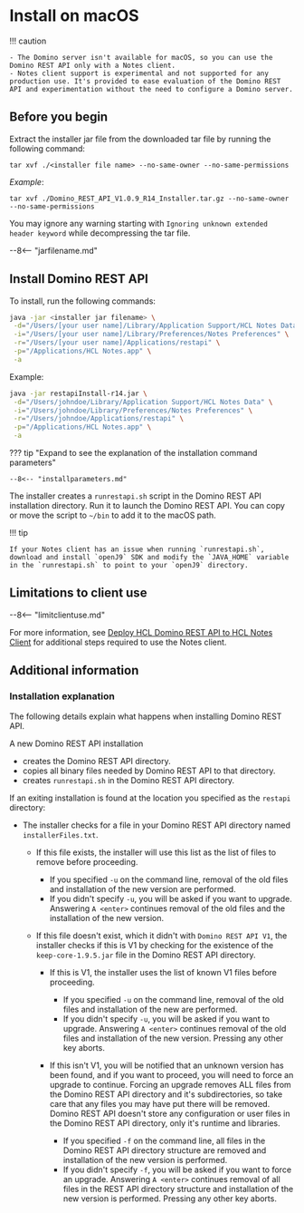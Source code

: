 <!--# Mac-->
# Install on macOS

<!-- prettier-ignore -->
!!! caution

    - The Domino server isn't available for macOS, so you can use the Domino REST API only with a Notes client.
    - Notes client support is experimental and not supported for any production use. It's provided to ease evaluation of the Domino REST API and experimentation without the need to configure a Domino server.

## Before you begin

Extract the installer jar file from the downloaded tar file by running the following command:

`tar xvf ./<installer file name> --no-same-owner --no-same-permissions`

*Example*:

`tar xvf ./Domino_REST_API_V1.0.9_R14_Installer.tar.gz --no-same-owner --no-same-permissions`

You may ignore any warning starting with `Ignoring unknown extended header keyword` while decompressing the tar file.

--8<-- "jarfilename.md"

## Install Domino REST API

To install, run the following commands:

```bash
java -jar <installer jar filename> \
 -d="/Users/[your user name]/Library/Application Support/HCL Notes Data" \
 -i="/Users/[your user name]/Library/Preferences/Notes Preferences" \
 -r="/Users/[your user name]/Applications/restapi" \
 -p="/Applications/HCL Notes.app" \
 -a
```

Example:

```bash
java -jar restapiInstall-r14.jar \
 -d="/Users/johndoe/Library/Application Support/HCL Notes Data" \
 -i="/Users/johndoe/Library/Preferences/Notes Preferences" \
 -r="/Users/johndoe/Applications/restapi" \
 -p="/Applications/HCL Notes.app" \
 -a
```

??? tip "Expand to see the explanation of the installation command parameters"

    --8<-- "installparameters.md"

The installer creates a `runrestapi.sh` script in the Domino REST API installation directory. Run it to launch the Domino REST API. You can copy or move the script to `~/bin` to add it to the macOS path.

!!! tip

    If your Notes client has an issue when running `runrestapi.sh`, download and install `openJ9` SDK and modify the `JAVA_HOME` variable in the `runrestapi.sh` to point to your `openJ9` directory.

<!--
## Verify the installation

On a new Domino REST API installation, the following actions are performed:

- Create the Domino REST API directory.
- Copy all binary files needed by Domino REST API to that directory.
- Create `runrestapi.sh` in the Domino REST API directory.

If an exiting installation is found at the location you specified as the restapi directory, the following additional actions are performed:

- The installer checks for a file in your Domino REST API directory named `installerFiles.txt`.

  - If this file exists, the installer will use this list as the of files to remove before proceeding.

    - If you specified `-u` on the command line, removal of the old files and installation of the new are performed.
    - If you didn't specify `-u`, you will be asked if you want to upgrade. Answering `A <enter>` continues removal of the old files and installation of the new is performed.

  - If this file doesn't exist (which it didn't with `Domino REST API V1`), the installer checks to see if this is V1 by checking for the existence of the `keep-core-1.9.5.jar` file in the Domino REST API directory.

    - If this is V1, the installer uses the list of known V1 files before proceeding.

        - If you specified `-u` on the command line, removal of the old files and installation of the new are performed.
        - If you didn't specify `-u`, you will be asked if you want to upgrade. Answering `A <enter>` continues removal of the old files and installation of the new is performed. Pressing any other key aborts.

    - If this isn't V1, you will be notified that an unknown version has been found and if you want to proceed you will need to force an upgrade to continue. Forcing an upgrade removes ALL files from the Domino REST API directory and it's subdirectories, so take care that any files you may have put there will be removed. Domino REST API doesn't store any configuration or user files in the Domino REST API directory, only it's runtime and libraries.

        - If you specified `-f` on the command line, all files in the Domino REST API directory structure are removed and installation of the new version is performed.
        - If you didn't specify `-f`, you will be asked if you want to force an upgrade, answering `A <enter>` continues, all files in the REST API directory structure are remove and installation of the new is performed. Pressing any other key aborts.

!!! tip

    If your Notes client has an issue when running `runrestapi.sh`, download and install `openJ9` SDK and modify the `JAVA_HOME` variable in the `runrestapi.sh` to point to your `openJ9` directory.
-->
## Limitations to client use

--8<-- "limitclientuse.md"

For more information, see [Deploy HCL Domino REST API to HCL Notes Client](../../../howto/install/notesclient.md) for additional steps required to use the Notes client.

## Additional information

### Installation explanation

The following details explain what happens when installing Domino REST API.

A new Domino REST API installation

- creates the Domino REST API directory.
- copies all binary files needed by Domino REST API to that directory.
- creates `runrestapi.sh` in the Domino REST API directory.

If an exiting installation is found at the location you specified as the `restapi` directory:

- The installer checks for a file in your Domino REST API directory named `installerFiles.txt`.

  - If this file exists, the installer will use this list as the list of files to remove before proceeding.

    - If you specified `-u` on the command line, removal of the old files and installation of the new version are performed.
    - If you didn't specify `-u`, you will be asked if you want to upgrade. Answering `A <enter>` continues removal of the old files and the installation of the new version.

  - If this file doesn't exist, which it didn't with `Domino REST API V1`, the installer checks if this is V1 by checking for the existence of the `keep-core-1.9.5.jar` file in the Domino REST API directory.

    - If this is V1, the installer uses the list of known V1 files before proceeding.

        - If you specified `-u` on the command line, removal of the old files and installation of the new are performed.
        - If you didn't specify `-u`, you will be asked if you want to upgrade. Answering `A <enter>` continues removal of the old files and installation of the new version. Pressing any other key aborts.

    - If this isn't V1, you will be notified that an unknown version has been found, and if you want to proceed, you will need to force an upgrade to continue. Forcing an upgrade removes ALL files from the Domino REST API directory and it's subdirectories, so take care that any files you may have put there will be removed. Domino REST API doesn't store any configuration or user files in the Domino REST API directory, only it's runtime and libraries.

        - If you specified `-f` on the command line, all files in the Domino REST API directory structure are removed and installation of the new version is performed.
        - If you didn't specify `-f`, you will be asked if you want to force an upgrade. Answering `A <enter>` continues removal of all files in the REST API directory structure and installation of the new version is performed. Pressing any other key aborts.


<!--## Next step

Perform [post-installation tasks](../configuration/index.md).
-->

<!--
# Install on macOS

!!! caution
    - The Domino server isn't available for macOS, so you can use the Domino REST API only with a Notes client.
    - Notes client support is experimental and not supported for any production use. It's provided to ease evaluation of the Domino REST API and experimentation without the need to configure a Domino server.

To install, follow the example below:

 "jarfilename.md"

```bash
java -jar restapiInstall.jar \
 -d="/Users/[your user name]/Library/Application Support/HCL Notes Data" \
 -i="/Users/[your user name]/Library/Preferences/Notes Preferences" \
 -r="/Users/[your user name]/Applications/restapi" \
 -p="/Applications/HCL Notes.app" \
 -a
```

## All parameters

 "installparameters.md"

The installer creates a `runrestapi.sh` script in the Domino REST API installation directory. Run it to launch the Domino REST API. You can copy or move the script to `~/bin` to add it to the macOS path.

## Verify the installation

On a new Domino REST API installation, the following actions are performed:

- Create the Domino REST API directory.
- Copy all binary files needed by Domino REST API to that directory.
- Create `runrestapi.sh` in the Domino REST API directory.

If an exiting installation is found at the location you specified as the restapi directory, the following additional actions are performed:

- The installer checks for a file in your Domino REST API directory named `installerFiles.txt`.

  - If this file exists, the installer will use this list as the of files to remove before proceeding.

    - If you specified `-u` on the command line, removal of the old files and installation of the new are performed.
    - If you didn't specify `-u`, you will be asked if you want to upgrade. Answering `A <enter>` continues removal of the old files and installation of the new is performed.

  - If this file doesn't exist (which it didn't with `Domino REST API V1`), the installer checks to see if this is V1 by checking for the existence of the `keep-core-1.9.5.jar` file in the Domino REST API directory.

    - If this is V1, the installer uses the list of known V1 files before proceeding.

      - If you specified `-u` on the command line, removal of the old files and installation of the new are performed.
      - If you didn't specify `-u`, you will be asked if you want to upgrade. Answering `A <enter>` continues removal of the old files and installation of the new is performed. Pressing any other key aborts.

    - If this isn't V1, you will be notified that an unknown version has been found and if you want to proceed you will need to force an upgrade to continue. Forcing an upgrade removes ALL files from the Domino REST API directory and it's subdirectories, so take care that any files you may have put there will be removed. Domino REST API doesn't store any configuration or user files in the Domino REST API directory, only it's runtime and libraries.

      - If you specified `-f` on the command line, all files in the Domino REST API directory structure are removed and installation of the new version is performed.
      - If you didn't specify `-f`, you will be asked if you want to force an upgrade, answering `A <enter>` continues, all files in the REST API directory structure are remove and installation of the new is performed. Pressing any other key aborts.


!!! tip

    If your Notes client has an issue when running `runrestapi.sh`, please downloand and install `openJ9` SDK and modify the `JAVA_HOME` variable in the `runrestapi.sh` to point to your `openJ9` directory.

 "limitclientuse.md"

For more information, see [Deploy HCL Domino REST API to HCL Notes Client](../../howto/install/notesclient.md) for additional steps required to use the Notes client.

-->